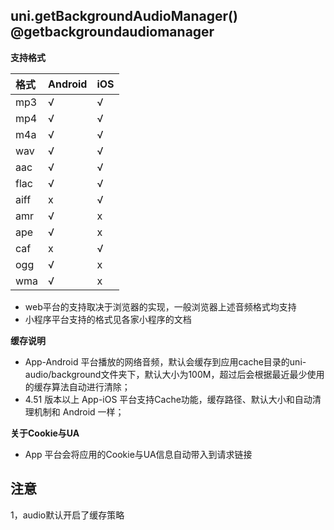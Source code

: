 ## uni.getBackgroundAudioManager() @getbackgroundaudiomanager

<!-- UTSAPIJSON.getBackgroundAudioManager.description -->

**支持格式**

|格式	|Android|iOS|
|:-		|:-			|:-	|
|mp3	|√			|√	|
|mp4	|√			|√	|
|m4a	|√			|√	|
|wav	|√			|√	|
|aac	|√			|√	|
|flac	|√			|√	|
|aiff	|x			|√	|
|amr	|√			|x	|
|ape	|√			|x	|
|caf	|x			|√	|
|ogg	|√			|x	|
|wma	|√			|x	|

- web平台的支持取决于浏览器的实现，一般浏览器上述音频格式均支持
- 小程序平台支持的格式见各家小程序的文档

**缓存说明**

- App-Android 平台播放的网络音频，默认会缓存到应用cache目录的uni-audio/background文件夹下，默认大小为100M，超过后会根据最近最少使用的缓存算法自动进行清除；
- 4.51 版本以上 App-iOS 平台支持Cache功能，缓存路径、默认大小和自动清理机制和 Android 一样；

**关于Cookie与UA**

- App 平台会将应用的Cookie与UA信息自动带入到请求链接

<!-- UTSAPIJSON.getBackgroundAudioManager.compatibility -->

<!-- UTSAPIJSON.getBackgroundAudioManager.param -->

<!-- UTSAPIJSON.getBackgroundAudioManager.returnValue -->

<!-- UTSAPIJSON.getBackgroundAudioManager.tutorial -->

<!-- UTSAPIJSON.getBackgroundAudioManager.example -->

<!-- UTSAPIJSON.general_type.name -->

<!-- UTSAPIJSON.general_type.param -->

## 注意
1，audio默认开启了缓存策略
